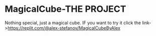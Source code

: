 # MagicalCube-THE PROJECT
Nothing special, just a magical cube. IF you want to try it click the link->https://replit.com/@alex-stefanov/MagicalCubeByAlex
